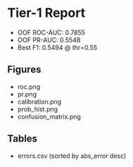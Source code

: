 # Tier-1 Report

- OOF ROC-AUC: 0.7855
- OOF PR-AUC: 0.5548
- Best F1: 0.5494 @ thr=0.55

## Figures
- roc.png
- pr.png
- calibration.png
- prob_hist.png
- confusion_matrix.png

## Tables
- errors.csv (sorted by abs_error desc)
